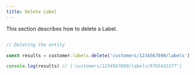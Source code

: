 ```yaml
---
title: Delete Label 
---
```


This section describes how to delete a Label.



```javascript

// Deleting the entity

const results = customer.labels.delete('customers/1234567890/labels')

console.log(results) // ['customers/1234567890/labels/9765432177']

```